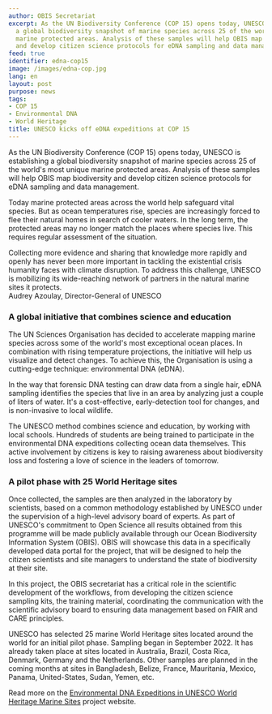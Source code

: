 ```yaml
---
author: OBIS Secretariat
excerpt: As the UN Biodiversity Conference (COP 15) opens today, UNESCO is establishing
  a global biodiversity snapshot of marine species across 25 of the world's most unique
  marine protected areas. Analysis of these samples will help OBIS map biodiversity
  and develop citizen science protocols for eDNA sampling and data management.
feed: true
identifier: edna-cop15
image: /images/edna-cop.jpg
lang: en
layout: post
purpose: news
tags:
- COP 15
- Environmental DNA
- World Heritage
title: UNESCO kicks off eDNA expeditions at COP 15
---
```


As the UN Biodiversity Conference (COP 15) opens today, UNESCO is establishing a global biodiversity snapshot of marine species across 25 of the world's most unique marine protected areas. Analysis of these samples will help OBIS map biodiversity and develop citizen science protocols for eDNA sampling and data management. 

Today marine protected areas across the world help safeguard vital species. But as ocean temperatures rise, species are increasingly forced to flee their natural homes in search of cooler waters. In the long term, the protected areas may no longer match the places where species live. This requires regular assessment of the situation.

<div class="post-quote">
Collecting more evidence and sharing that knowledge more rapidly and openly has never been more important in tackling the existential crisis humanity faces with climate disruption. To address this challenge, UNESCO is mobilizing its wide-reaching network of partners in the natural marine sites it protects.
<div class="post-quote-author">Audrey Azoulay, Director-General of UNESCO</div>
</div>

### A global initiative that combines science and education

The UN Sciences Organisation has decided to accelerate mapping marine species across some of the world's most exceptional ocean places. In combination with rising temperature projections, the initiative will help us visualize and detect changes. To achieve this, the Organisation is using a cutting-edge technique: environmental DNA (eDNA). 

In the way that forensic DNA testing can draw data from a single hair, eDNA sampling identifies the species that live in an area by analyzing just a couple of liters of water. It's a cost-effective, early-detection tool for changes, and is non-invasive to local wildlife.  

The UNESCO method combines science and education, by working with local schools. Hundreds of students are being trained to participate in the environmental DNA expeditions collecting ocean data themselves. This active involvement by citizens is key to raising awareness about biodiversity loss and fostering a love of science in the leaders of tomorrow.

### A pilot phase with 25 World Heritage sites

Once collected, the samples are then analyzed in the laboratory by scientists, based on a common methodology established by UNESCO under the supervision of a high-level advisory board of experts. As part of UNESCO's commitment to Open Science all results obtained from this programme will be made publicly available through our Ocean Biodiversity Information System (OBIS). OBIS will showcase this data in a specifically developed data portal for the project, that will be designed to help the citizen scientists and site managers to understand the state of biodiversity at their site.

In this project, the OBIS secretariat has a critical role in the scientific development of the workflows, from developing the citizen science sampling kits, the training material, coordinating the communication with the scientific advisory board to ensuring data management based on FAIR and CARE principles.  

UNESCO has selected 25 marine World Heritage sites located around the world for an initial pilot phase. Sampling began in September 2022. It has already taken place at sites located in Australia, Brazil, Costa Rica, Denmark, Germany and the Netherlands. Other samples are planned in the coming months at sites in Bangladesh, Belize, France, Mauritania, Mexico, Panama, United-States, Sudan, Yemen, etc.

Read more on the [Environmental DNA Expeditions in UNESCO World Heritage Marine Sites](https://www.unesco.org/en/edna-expeditions) project website.